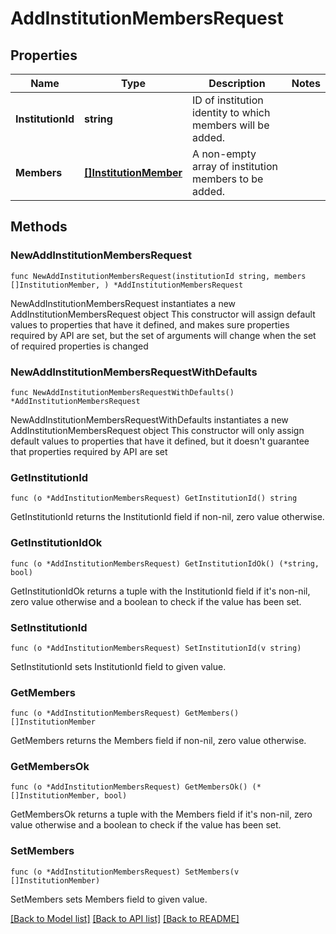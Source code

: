 # AddInstitutionMembersRequest

## Properties

Name | Type | Description | Notes
------------ | ------------- | ------------- | -------------
**InstitutionId** | **string** | ID of institution identity to which members will be added. | 
**Members** | [**[]InstitutionMember**](InstitutionMember.md) | A non-empty array of institution members to be added. | 

## Methods

### NewAddInstitutionMembersRequest

`func NewAddInstitutionMembersRequest(institutionId string, members []InstitutionMember, ) *AddInstitutionMembersRequest`

NewAddInstitutionMembersRequest instantiates a new AddInstitutionMembersRequest object
This constructor will assign default values to properties that have it defined,
and makes sure properties required by API are set, but the set of arguments
will change when the set of required properties is changed

### NewAddInstitutionMembersRequestWithDefaults

`func NewAddInstitutionMembersRequestWithDefaults() *AddInstitutionMembersRequest`

NewAddInstitutionMembersRequestWithDefaults instantiates a new AddInstitutionMembersRequest object
This constructor will only assign default values to properties that have it defined,
but it doesn't guarantee that properties required by API are set

### GetInstitutionId

`func (o *AddInstitutionMembersRequest) GetInstitutionId() string`

GetInstitutionId returns the InstitutionId field if non-nil, zero value otherwise.

### GetInstitutionIdOk

`func (o *AddInstitutionMembersRequest) GetInstitutionIdOk() (*string, bool)`

GetInstitutionIdOk returns a tuple with the InstitutionId field if it's non-nil, zero value otherwise
and a boolean to check if the value has been set.

### SetInstitutionId

`func (o *AddInstitutionMembersRequest) SetInstitutionId(v string)`

SetInstitutionId sets InstitutionId field to given value.


### GetMembers

`func (o *AddInstitutionMembersRequest) GetMembers() []InstitutionMember`

GetMembers returns the Members field if non-nil, zero value otherwise.

### GetMembersOk

`func (o *AddInstitutionMembersRequest) GetMembersOk() (*[]InstitutionMember, bool)`

GetMembersOk returns a tuple with the Members field if it's non-nil, zero value otherwise
and a boolean to check if the value has been set.

### SetMembers

`func (o *AddInstitutionMembersRequest) SetMembers(v []InstitutionMember)`

SetMembers sets Members field to given value.



[[Back to Model list]](../README.md#documentation-for-models) [[Back to API list]](../README.md#documentation-for-api-endpoints) [[Back to README]](../README.md)


